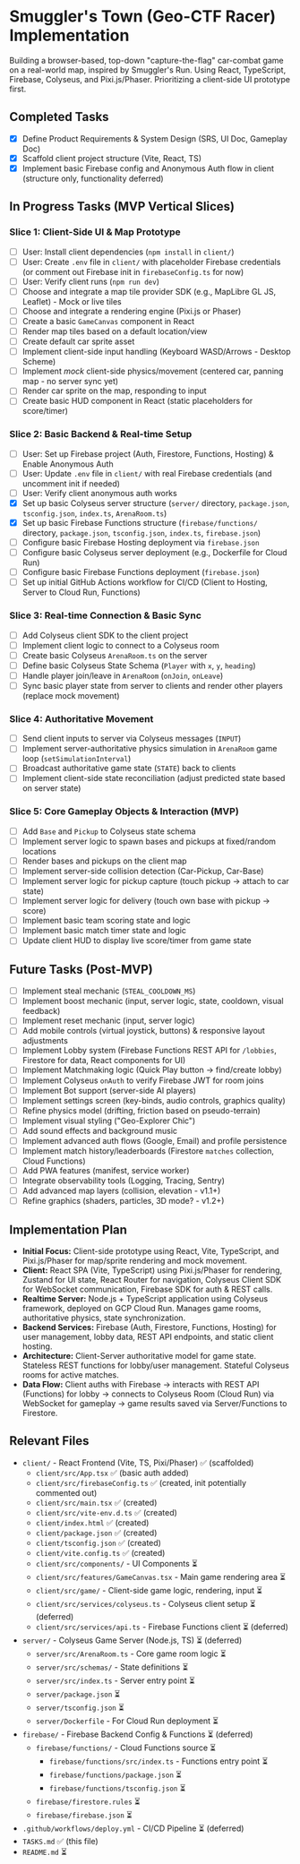 # Smuggler's Town (Geo-CTF Racer) Implementation

Building a browser-based, top-down "capture-the-flag" car-combat game on a real-world map, inspired by Smuggler's Run. Using React, TypeScript, Firebase, Colyseus, and Pixi.js/Phaser. Prioritizing a client-side UI prototype first.

## Completed Tasks

- [x] Define Product Requirements & System Design (SRS, UI Doc, Gameplay Doc)
- [x] Scaffold client project structure (Vite, React, TS)
- [x] Implement basic Firebase config and Anonymous Auth flow in client (structure only, functionality deferred)

## In Progress Tasks (MVP Vertical Slices)

### Slice 1: Client-Side UI & Map Prototype
- [ ] User: Install client dependencies (`npm install` in `client/`)
- [ ] User: Create `.env` file in `client/` with placeholder Firebase credentials (or comment out Firebase init in `firebaseConfig.ts` for now)
- [ ] User: Verify client runs (`npm run dev`)
- [ ] Choose and integrate a map tile provider SDK (e.g., MapLibre GL JS, Leaflet) - Mock or live tiles
- [ ] Choose and integrate a rendering engine (Pixi.js or Phaser)
- [ ] Create a basic `GameCanvas` component in React
- [ ] Render map tiles based on a default location/view
- [ ] Create default car sprite asset
- [ ] Implement client-side input handling (Keyboard WASD/Arrows - Desktop Scheme)
- [ ] Implement *mock* client-side physics/movement (centered car, panning map - no server sync yet)
- [ ] Render car sprite on the map, responding to input
- [ ] Create basic HUD component in React (static placeholders for score/timer)

### Slice 2: Basic Backend & Real-time Setup
- [ ] User: Set up Firebase project (Auth, Firestore, Functions, Hosting) & Enable Anonymous Auth
- [ ] User: Update `.env` file in `client/` with real Firebase credentials (and uncomment init if needed)
- [ ] User: Verify client anonymous auth works
- [x] Set up basic Colyseus server structure (`server/` directory, `package.json`, `tsconfig.json`, `index.ts`, `ArenaRoom.ts`)
- [x] Set up basic Firebase Functions structure (`firebase/functions/` directory, `package.json`, `tsconfig.json`, `index.ts`, `firebase.json`)
- [ ] Configure basic Firebase Hosting deployment via `firebase.json`
- [ ] Configure basic Colyseus server deployment (e.g., Dockerfile for Cloud Run)
- [ ] Configure basic Firebase Functions deployment (`firebase.json`)
- [ ] Set up initial GitHub Actions workflow for CI/CD (Client to Hosting, Server to Cloud Run, Functions)

### Slice 3: Real-time Connection & Basic Sync
- [ ] Add Colyseus client SDK to the client project
- [ ] Implement client logic to connect to a Colyseus room
- [ ] Create basic Colyseus `ArenaRoom.ts` on the server
- [ ] Define basic Colyseus State Schema (`Player` with `x`, `y`, `heading`)
- [ ] Handle player join/leave in `ArenaRoom` (`onJoin`, `onLeave`)
- [ ] Sync basic player state from server to clients and render other players (replace mock movement)

### Slice 4: Authoritative Movement
- [ ] Send client inputs to server via Colyseus messages (`INPUT`)
- [ ] Implement server-authoritative physics simulation in `ArenaRoom` game loop (`setSimulationInterval`)
- [ ] Broadcast authoritative game state (`STATE`) back to clients
- [ ] Implement client-side state reconciliation (adjust predicted state based on server state)

### Slice 5: Core Gameplay Objects & Interaction (MVP)
- [ ] Add `Base` and `Pickup` to Colyseus state schema
- [ ] Implement server logic to spawn bases and pickups at fixed/random locations
- [ ] Render bases and pickups on the client map
- [ ] Implement server-side collision detection (Car-Pickup, Car-Base)
- [ ] Implement server logic for pickup capture (touch pickup -> attach to car state)
- [ ] Implement server logic for delivery (touch own base with pickup -> score)
- [ ] Implement basic team scoring state and logic
- [ ] Implement basic match timer state and logic
- [ ] Update client HUD to display live score/timer from game state

## Future Tasks (Post-MVP)

- [ ] Implement steal mechanic (`STEAL_COOLDOWN_MS`)
- [ ] Implement boost mechanic (input, server logic, state, cooldown, visual feedback)
- [ ] Implement reset mechanic (input, server logic)
- [ ] Add mobile controls (virtual joystick, buttons) & responsive layout adjustments
- [ ] Implement Lobby system (Firebase Functions REST API for `/lobbies`, Firestore for data, React components for UI)
- [ ] Implement Matchmaking logic (Quick Play button -> find/create lobby)
- [ ] Implement Colyseus `onAuth` to verify Firebase JWT for room joins
- [ ] Implement Bot support (server-side AI players)
- [ ] Implement settings screen (key-binds, audio controls, graphics quality)
- [ ] Refine physics model (drifting, friction based on pseudo-terrain)
- [ ] Implement visual styling ("Geo-Explorer Chic")
- [ ] Add sound effects and background music
- [ ] Implement advanced auth flows (Google, Email) and profile persistence
- [ ] Implement match history/leaderboards (Firestore `matches` collection, Cloud Functions)
- [ ] Add PWA features (manifest, service worker)
- [ ] Integrate observability tools (Logging, Tracing, Sentry)
- [ ] Add advanced map layers (collision, elevation - v1.1+)
- [ ] Refine graphics (shaders, particles, 3D mode? - v1.2+)

## Implementation Plan

- **Initial Focus:** Client-side prototype using React, Vite, TypeScript, and Pixi.js/Phaser for map/sprite rendering and mock movement.
- **Client:** React SPA (Vite, TypeScript) using Pixi.js/Phaser for rendering, Zustand for UI state, React Router for navigation, Colyseus Client SDK for WebSocket communication, Firebase SDK for auth & REST calls.
- **Realtime Server:** Node.js + TypeScript application using Colyseus framework, deployed on GCP Cloud Run. Manages game rooms, authoritative physics, state synchronization.
- **Backend Services:** Firebase (Auth, Firestore, Functions, Hosting) for user management, lobby data, REST API endpoints, and static client hosting.
- **Architecture:** Client-Server authoritative model for game state. Stateless REST functions for lobby/user management. Stateful Colyseus rooms for active matches.
- **Data Flow:** Client auths with Firebase -> interacts with REST API (Functions) for lobby -> connects to Colyseus Room (Cloud Run) via WebSocket for gameplay -> game results saved via Server/Functions to Firestore.

## Relevant Files

- `client/` - React Frontend (Vite, TS, Pixi/Phaser) ✅ (scaffolded)
  - `client/src/App.tsx` ✅ (basic auth added)
  - `client/src/firebaseConfig.ts` ✅ (created, init potentially commented out)
  - `client/src/main.tsx` ✅ (created)
  - `client/src/vite-env.d.ts` ✅ (created)
  - `client/index.html` ✅ (created)
  - `client/package.json` ✅ (created)
  - `client/tsconfig.json` ✅ (created)
  - `client/vite.config.ts` ✅ (created)
  - `client/src/components/` - UI Components ⏳
  - `client/src/features/GameCanvas.tsx` - Main game rendering area ⏳
  - `client/src/game/` - Client-side game logic, rendering, input ⏳
  - `client/src/services/colyseus.ts` - Colyseus client setup ⏳ (deferred)
  - `client/src/services/api.ts` - Firebase Functions client ⏳ (deferred)
- `server/` - Colyseus Game Server (Node.js, TS) ⏳ (deferred)
  - `server/src/ArenaRoom.ts` - Core game room logic ⏳
  - `server/src/schemas/` - State definitions ⏳
  - `server/src/index.ts` - Server entry point ⏳
  - `server/package.json` ⏳
  - `server/tsconfig.json` ⏳
  - `server/Dockerfile` - For Cloud Run deployment ⏳
- `firebase/` - Firebase Backend Config & Functions ⏳ (deferred)
  - `firebase/functions/` - Cloud Functions source ⏳
    - `firebase/functions/src/index.ts` - Functions entry point ⏳
    - `firebase/functions/package.json` ⏳
    - `firebase/functions/tsconfig.json` ⏳
  - `firebase/firestore.rules` ⏳
  - `firebase/firebase.json` ⏳
- `.github/workflows/deploy.yml` - CI/CD Pipeline ⏳ (deferred)
- `TASKS.md` ✅ (this file)
- `README.md` ⏳
